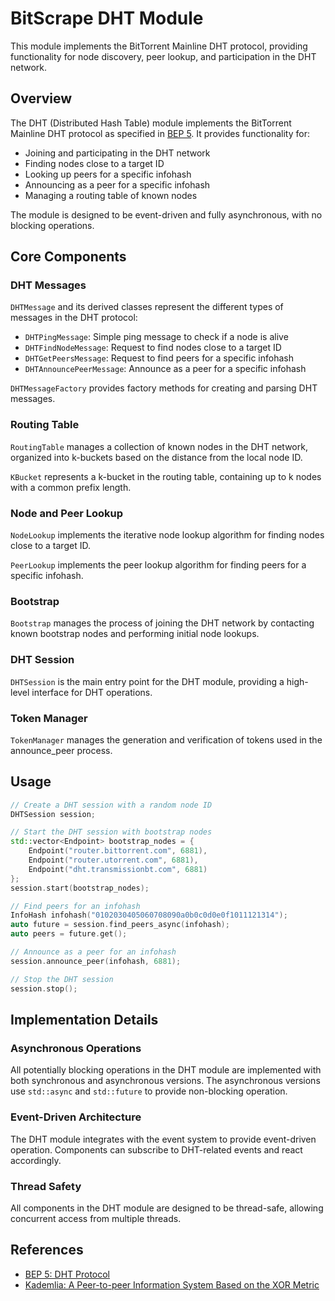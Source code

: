# BitScrape DHT Module

This module implements the BitTorrent Mainline DHT protocol, providing functionality for node discovery, peer lookup, and participation in the DHT network.

## Overview

The DHT (Distributed Hash Table) module implements the BitTorrent Mainline DHT protocol as specified in [BEP 5](http://www.bittorrent.org/beps/bep_0005.html). It provides functionality for:

- Joining and participating in the DHT network
- Finding nodes close to a target ID
- Looking up peers for a specific infohash
- Announcing as a peer for a specific infohash
- Managing a routing table of known nodes

The module is designed to be event-driven and fully asynchronous, with no blocking operations.

## Core Components

### DHT Messages

`DHTMessage` and its derived classes represent the different types of messages in the DHT protocol:

- `DHTPingMessage`: Simple ping message to check if a node is alive
- `DHTFindNodeMessage`: Request to find nodes close to a target ID
- `DHTGetPeersMessage`: Request to find peers for a specific infohash
- `DHTAnnouncePeerMessage`: Announce as a peer for a specific infohash

`DHTMessageFactory` provides factory methods for creating and parsing DHT messages.

### Routing Table

`RoutingTable` manages a collection of known nodes in the DHT network, organized into k-buckets based on the distance from the local node ID.

`KBucket` represents a k-bucket in the routing table, containing up to k nodes with a common prefix length.

### Node and Peer Lookup

`NodeLookup` implements the iterative node lookup algorithm for finding nodes close to a target ID.

`PeerLookup` implements the peer lookup algorithm for finding peers for a specific infohash.

### Bootstrap

`Bootstrap` manages the process of joining the DHT network by contacting known bootstrap nodes and performing initial node lookups.

### DHT Session

`DHTSession` is the main entry point for the DHT module, providing a high-level interface for DHT operations.

### Token Manager

`TokenManager` manages the generation and verification of tokens used in the announce_peer process.

## Usage

```cpp
// Create a DHT session with a random node ID
DHTSession session;

// Start the DHT session with bootstrap nodes
std::vector<Endpoint> bootstrap_nodes = {
    Endpoint("router.bittorrent.com", 6881),
    Endpoint("router.utorrent.com", 6881),
    Endpoint("dht.transmissionbt.com", 6881)
};
session.start(bootstrap_nodes);

// Find peers for an infohash
InfoHash infohash("0102030405060708090a0b0c0d0e0f1011121314");
auto future = session.find_peers_async(infohash);
auto peers = future.get();

// Announce as a peer for an infohash
session.announce_peer(infohash, 6881);

// Stop the DHT session
session.stop();
```

## Implementation Details

### Asynchronous Operations

All potentially blocking operations in the DHT module are implemented with both synchronous and asynchronous versions. The asynchronous versions use `std::async` and `std::future` to provide non-blocking operation.

### Event-Driven Architecture

The DHT module integrates with the event system to provide event-driven operation. Components can subscribe to DHT-related events and react accordingly.

### Thread Safety

All components in the DHT module are designed to be thread-safe, allowing concurrent access from multiple threads.

## References

- [BEP 5: DHT Protocol](http://www.bittorrent.org/beps/bep_0005.html)
- [Kademlia: A Peer-to-peer Information System Based on the XOR Metric](https://pdos.csail.mit.edu/~petar/papers/maymounkov-kademlia-lncs.pdf)
